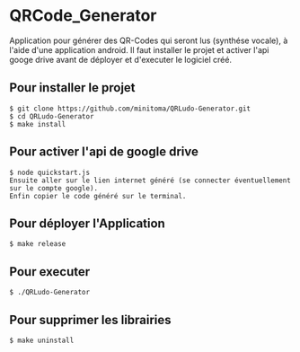 # QRCode_Generator
Application pour générer des QR-Codes qui seront lus (synthése vocale), à l'aide d'une application android.
Il faut installer le projet et activer l'api googe drive avant de déployer et d'executer le logiciel créé.

## Pour installer le projet
    $ git clone https://github.com/minitoma/QRLudo-Generator.git
    $ cd QRLudo-Generator
    $ make install

## Pour activer l'api de google drive
    $ node quickstart.js
    Ensuite aller sur le lien internet généré (se connecter éventuellement sur le compte google).
    Enfin copier le code généré sur le terminal.

## Pour déployer l'Application
    $ make release

## Pour executer 
    $ ./QRLudo-Generator

## Pour supprimer les librairies
    $ make uninstall
